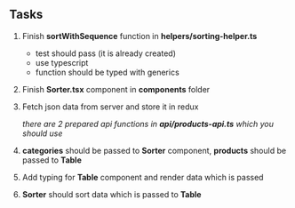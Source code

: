 ## Tasks
1. Finish **sortWithSequence** function in **helpers/sorting-helper.ts**

    - test should pass (it is already created)
    - use typescript
    - function should be typed with generics

2. Finish **Sorter.tsx** component in **components** folder
3. Fetch json data from server and store it in redux

    _there are 2 prepared api functions in **api/products-api.ts** which you should use_
4. **categories** should be passed to **Sorter** component, **products** should be passed to **Table**
5. Add typing for **Table** component and render data which is passed
6. **Sorter** should sort data which is passed to **Table**